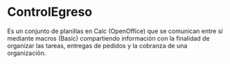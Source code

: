 # ControlEgreso
Es un conjunto de planillas en Calc (OpenOffice) que se comunican entre sí mediante macros (Basic) compartiendo información con la finalidad de organizar las tareas, entregas de pedidos y la cobranza de una organización.
